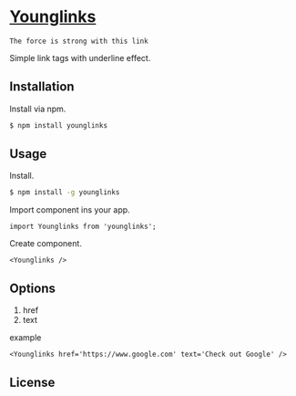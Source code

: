 # [Younglinks](https://npmjs.org/package/younglinks)
```The force is strong with this link```

Simple link tags with underline effect.

## Installation

Install via npm.

```bash
$ npm install younglinks
```

## Usage

Install.

```sh
$ npm install -g younglinks
```

Import component ins your app.

```
import Younglinks from 'younglinks';
```

Create component.

```
<Younglinks />
```

## Options
1. href
2. text

example

```
<Younglinks href='https://www.google.com' text='Check out Google' />
```


## License
